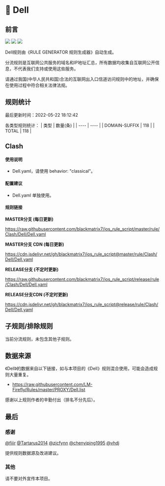 # 🧸 Dell

## 前言

![](https://shields.io/badge/-移除重复规则-ff69b4) ![](https://shields.io/badge/-DOMAIN与DOMAIN--SUFFIX合并-green) ![](https://shields.io/badge/-IP--CIDR(6)合并-blueviolet) 

Dell规则由《RULE GENERATOR 规则生成器》自动生成。

分流规则是互联网公共服务的域名和IP地址汇总，所有数据均收集自互联网公开信息，不代表我们支持或使用这些服务。

请通过我国(中华人民共和国)合法的互联网出入口信道访问规则中的地址，并确保在使用过程中符合相关法律法规。

## 规则统计

最后更新时间：2022-05-22 18:12:42

各类型规则统计：
| 类型 | 数量(条)  | 
| ---- | ----  |
| DOMAIN-SUFFIX | 118  | 
| TOTAL | 118  | 


## Clash 

#### 使用说明
- Dell.yaml，请使用 behavior: "classical"。

#### 配置建议
- Dell.yaml 单独使用。

#### 规则链接
**MASTER分支 (每日更新)**

https://raw.githubusercontent.com/blackmatrix7/ios_rule_script/master/rule/Clash/Dell/Dell.yaml

**MASTER分支 CDN (每日更新)**

https://cdn.jsdelivr.net/gh/blackmatrix7/ios_rule_script@master/rule/Clash/Dell/Dell.yaml

**RELEASE分支 (不定时更新)**

https://raw.githubusercontent.com/blackmatrix7/ios_rule_script/release/rule/Clash/Dell/Dell.yaml

**RELEASE分支CDN (不定时更新)**

https://cdn.jsdelivr.net/gh/blackmatrix7/ios_rule_script@release/rule/Clash/Dell/Dell.yaml

## 子规则/排除规则


当前分流规则，未包含其他子规则。

## 数据来源

《Dell》的数据来自以下链接，如与本项目的《Dell》规则混合使用，可能会造成规则大量重复。

- https://raw.githubusercontent.com/LM-Firefly/Rules/master/PROXY/Dell.list


感谢以上规则作者的辛勤付出（排名不分先后）。

## 最后

### 感谢

[@fiiir](https://github.com/fiiir) [@Tartarus2014](https://github.com/Tartarus2014) [@zjcfynn](https://github.com/zjcfynn) [@chenyiping1995](https://github.com/chenyiping1995) [@vhdj](https://github.com/vhdj)

提供规则数据源及改进建议。

### 其他

请不要对外宣传本项目。